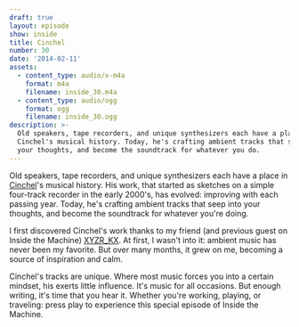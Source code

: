 ```yaml
---
draft: true
layout: episode
show: inside
title: Cinchel
number: 30
date: '2014-02-11'
assets:
  - content_type: audio/x-m4a
    format: m4a
    filename: inside_30.m4a
  - content_type: audio/ogg
    format: ogg
    filename: inside_30.ogg
description: >-
  Old speakers, tape recorders, and unique synthesizers each have a place in
  Cinchel's musical history. Today, he's crafting ambient tracks that seep into
  your thoughts, and become the soundtrack for whatever you do.
---
```

Old speakers, tape recorders, and unique synthesizers each have a place in [Cinchel](http://cinchel.com)'s musical history. His work, that started as sketches on a simple four-track recorder in the early 2000's, has evolved: improving with each passing year. Today, he's crafting ambient tracks that seep into your thoughts, and become the soundtrack for whatever you're doing.

I first discovered Cinchel's work thanks to my friend (and previous guest on Inside the Machine) [XYZR_KX](http://nicholaswyoung.com/programs/inside-the-machine/28). At first, I wasn't into it: ambient music has never been my favorite. But over many months, it grew on me, becoming a source of inspiration and calm.

Cinchel's tracks are unique. Where most music forces you into a certain mindset, his exerts little influence. It's music for all occasions. But enough writing, it's time that you hear it. Whether you're working, playing, or traveling: press play to experience this special episode of Inside the Machine.